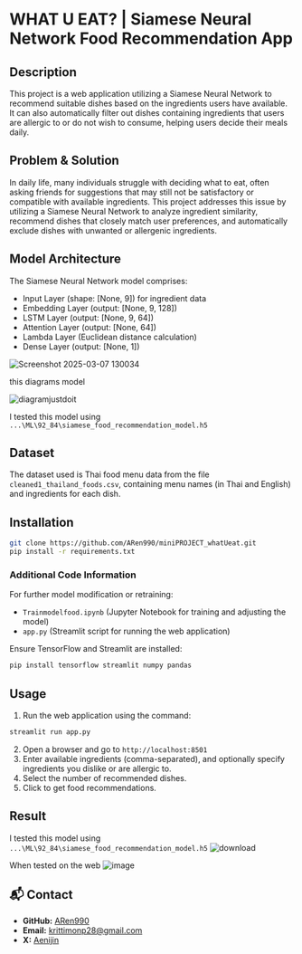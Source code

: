 # WHAT U EAT? | Siamese Neural Network Food Recommendation App

## Description
This project is a web application utilizing a Siamese Neural Network to recommend suitable dishes based on the ingredients users have available. It can also automatically filter out dishes containing ingredients that users are allergic to or do not wish to consume, helping users decide their meals daily.

## Problem &  Solution
In daily life, many individuals struggle with deciding what to eat, often asking friends for suggestions that may still not be satisfactory or compatible with available ingredients. This project addresses this issue by utilizing a Siamese Neural Network to analyze ingredient similarity, recommend dishes that closely match user preferences, and automatically exclude dishes with unwanted or allergenic ingredients.


## Model Architecture
The Siamese Neural Network model comprises:

- Input Layer (shape: [None, 9]) for ingredient data
- Embedding Layer (output: [None, 9, 128])
- LSTM Layer (output: [None, 9, 64])
- Attention Layer (output: [None, 64])
- Lambda Layer (Euclidean distance calculation)
- Dense Layer (output: [None, 1])

![Screenshot 2025-03-07 130034](https://github.com/user-attachments/assets/e40278fe-47ff-462a-acaa-8dc4270ce5a8)

this diagrams model

![diagramjustdoit](https://github.com/user-attachments/assets/e849daaa-2a96-43c9-adc1-71a568b3d478)



  I tested this model using `...\ML\92_84\siamese_food_recommendation_model.h5`

## Dataset
The dataset used is Thai food menu data from the file `cleaned1_thailand_foods.csv`, containing menu names (in Thai and English) and ingredients for each dish.


## Installation
```bash
git clone https://github.com/ARen990/miniPROJECT_whatUeat.git
pip install -r requirements.txt
```

### Additional Code Information

For further model modification or retraining:
- `Trainmodelfood.ipynb` (Jupyter Notebook for training and adjusting the model)
- `app.py` (Streamlit script for running the web application)

Ensure TensorFlow and Streamlit are installed:

```bash
pip install tensorflow streamlit numpy pandas
```

## Usage
1. Run the web application using the command:
```bash
streamlit run app.py
```
2. Open a browser and go to `http://localhost:8501`
3. Enter available ingredients (comma-separated), and optionally specify ingredients you dislike or are allergic to.
4. Select the number of recommended dishes.
5. Click to get food recommendations.

## Result
I tested this model using `...\ML\92_84\siamese_food_recommendation_model.h5`
![download](https://github.com/user-attachments/assets/b7293a9e-1e42-4699-a4be-33a25c2d0c23)

When tested on the web
![image](https://github.com/user-attachments/assets/7fcaa85f-c41b-4f09-b3d3-fc37b3f2629d)


## 📬 Contact
- **GitHub:** [ARen990](https://github.com/ARen990)
- **Email:** krittimonp28@gmail.com
- **X:** [Aenijin](https://x.com/Aenijin)


